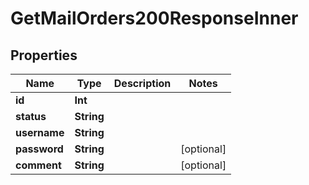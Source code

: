 

# GetMailOrders200ResponseInner


## Properties

Name | Type | Description | Notes
------------ | ------------- | ------------- | -------------
**id** | **Int** |  | 
**status** | **String** |  | 
**username** | **String** |  | 
**password** | **String** |  |  [optional]
**comment** | **String** |  |  [optional]



